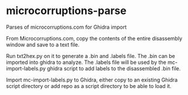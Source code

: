 # microcorruptions-parse
Parses of microcorruptions.com for Ghidra import

From Microcorruptions.com, copy the contents of the entire disassembly window and save to a text file.

Run txt2hex.py on it to generate a .bin and .labels file.
The .bin can be imported into ghidra to analyze. The .labels file will be used by the mc-import-labels.py ghidra script to add labels to the disassembled .bin file.

Import mc-import-labels.py to Ghidra, either copy to an existing Ghidra script directory or add repo as a script directory to be able to load it.
